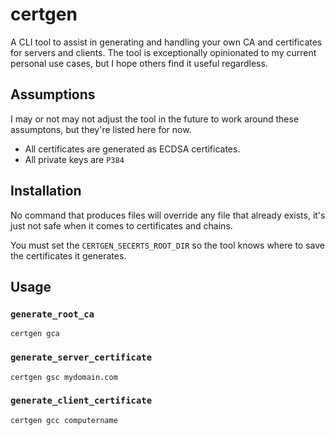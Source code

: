 # certgen

A CLI tool to assist in generating and handling your own CA and certificates for servers and clients. The tool is exceptionally opinionated to my current personal use cases, but I hope others find it useful regardless.

## Assumptions

I may or not may not adjust the tool in the future to work around these assumptons, but they're listed here for now.

- All certificates are generated as ECDSA certificates.
- All private keys are `P384`

## Installation

No command that produces files will override any file that already exists, it's just not safe when it comes to certificates and chains.

You must set the `CERTGEN_SECERTS_ROOT_DIR` so the tool knows where to save the certificates it generates.

## Usage

### `generate_root_ca`

`certgen gca`

### `generate_server_certificate`

`certgen gsc mydomain.com`

### `generate_client_certificate`

`certgen gcc computername`
